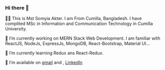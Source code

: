 ### Hi there 👋
🔭🔭 This is Mst Somyia Akter. I am From Cumilla, Bangladesh. I have complited MSc in Information and Communication Technology in Cumilla University.

🔭 I’m currently working on MERN Stack Web Development. I am familiar with ReactJS, NodeJs, ExpressJs, MongoDB, React-Bootstrap, Material UI...

🌱 I’m currently learning Redux ans React-Redux.

🌱 I’m available on [gmail](mailto:somyiaakter93@gmail.com) and  , [LinkedIn](https://www.linkedin.com/in/somyia-akter/)

<!--
**Somyia/Somyia** is a ✨ _special_ ✨ repository because its `README.md` (this file) appears on your GitHub profile.

Here are some ideas to get you started:

- 🔭 I’m currently working on ...
- 🌱 I’m currently learning ...
- 👯 I’m looking to collaborate on ...
- 🤔 I’m looking for help with ...
- 💬 Ask me about ...
- 📫 How to reach me: ...
- 😄 Pronouns: ...
- ⚡ Fun fact: ...
-->
